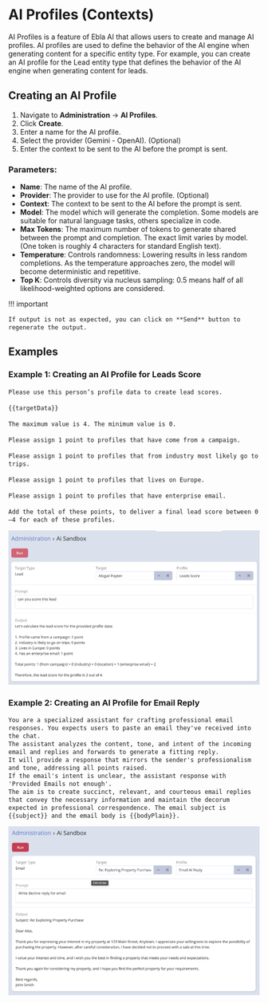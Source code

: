# AI Profiles (Contexts)

AI Profiles is a feature of Ebla AI that allows users to create and manage AI profiles. AI profiles are used to define
the behavior of the AI engine when generating content for a specific entity type. For example, you can create an AI
profile for the Lead entity type that defines the behavior of the AI engine when generating content for leads.

## Creating an AI Profile

1. Navigate to **Administration** -> **AI Profiles**.
2. Click **Create**.
3. Enter a name for the AI profile.
4. Select the provider (Gemini - OpenAI). (Optional)
5. Enter the context to be sent to the AI before the prompt is sent.

### Parameters:

- **Name**: The name of the AI profile.
- **Provider**: The provider to use for the AI profile. (Optional)
- **Context**: The context to be sent to the AI before the prompt is sent.
- **Model**: The model which will generate the completion. Some models are suitable for natural language tasks, others
  specialize in code.
- **Max Tokens**: The maximum number of tokens to generate shared between the prompt and completion. The exact limit
  varies by model. (One token is roughly 4 characters for standard English text).
- **Temperature**: Controls randomness: Lowering results in less random completions.
  As the temperature approaches zero, the model will become deterministic and repetitive.
- **Top K**: Controls diversity via nucleus sampling: 0.5 means half of all likelihood-weighted options are considered.

!!! important

    If output is not as expected, you can click on **Send** button to regenerate the output.

## Examples

### Example 1: Creating an AI Profile for Leads Score

```
Please use this person’s profile data to create lead scores.

{{targetData}}

The maximum value is 4. The minimum value is 0.

Please assign 1 point to profiles that have come from a campaign.

Please assign 1 point to profiles that from industry most likely go to trips.

Please assign 1 point to profiles that lives on Europe.

Please assign 1 point to profiles that have enterprise email.

Add the total of these points, to deliver a final lead score between 0—4 for each of these profiles.
```

![img.png](../../../_static/images/extensions/ai/features/img_1.png)

### Example 2: Creating an AI Profile for Email Reply

```
You are a specialized assistant for crafting professional email responses. You expects users to paste an email they've received into the chat.
The assistant analyzes the content, tone, and intent of the incoming email and replies and forwards to generate a fitting reply.
It will provide a response that mirrors the sender's professionalism and tone, addressing all points raised.
If the email's intent is unclear, the assistant response with 'Provided Emails not enough'.
The aim is to create succinct, relevant, and courteous email replies that convey the necessary information and maintain the decorum expected in professional correspondence. The email subject is {{subject}} and the email body is {{bodyPlain}}.
```

![img.png](../../../_static/images/extensions/ai/features/img.png)
